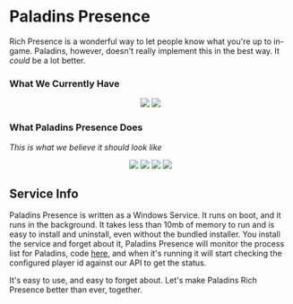 # Paladins Presence
Rich Presence is a wonderful way to let people know what you're up to in-game. Paladins, however, doesn't really implement this in the best way. It *could* be a lot better.

### What We Currently Have
<p align="center">
  <img src="https://i.imgur.com/zETz4ol.png"> <img src="https://i.imgur.com/MmCgCUx.png">
</p>

### What Paladins Presence Does
*This is what we believe it should look like*
<p align="center">
  <img src="https://i.imgur.com/Qr2ov5B.png"> <img src="https://i.imgur.com/3NyBPCS.png"> <img src="https://i.imgur.com/snRh3nY.png"> <img src="https://i.imgur.com/tjGbw4u.png">
</p>

## Service Info
Paladins Presence is written as a Windows Service. It runs on boot, and it runs in the background. It takes less than 10mb of memory to run and is easy to install and uninstall, even without the bundled installer. You install the service and forget about it, Paladins Presence will monitor the process list for Paladins, code [here](https://github.com/paladinspresence/Service/blob/master/Presence.cs#L138), and when it's running it will start checking the configured player id against our API to get the status.

It's easy to use, and easy to forget about. Let's make Paladins Rich Presence better than ever, together.
